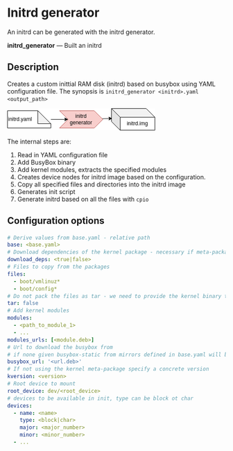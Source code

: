 # Initrd generator

An initrd can be generated with the initrd generator.

**initrd_generator** — Built an initrd

## Description

Creates a custom inittial RAM disk (initrd) based on busybox using YAML configuration file. The synopsis is `initrd_generator <initrd>.yaml <output_path>`

![BuildTools](../assets/initrd_generator.drawio.png)

The internal steps are:

 1. Read in YAML configuration file
 2. Add BusyBox binary
 3. Add kernel modules, extracts the specified modules
 4. Creates device nodes for initrd image based on the configuration.
 5. Copy all specified files and directories into the initrd image
 6. Generates init script
 7. Generate initrd based on all the files with `cpio`

## Configuration options

```yaml
# Derive values from base.yaml - relative path
base: <base.yaml>
# Download dependencies of the kernel package - necessary if meta-package is specified
download_deps: <true|false>
# Files to copy from the packages
files:
  - boot/vmlinuz*
  - boot/config*
# Do not pack the files as tar - we need to provide the kernel binary to QEMU
tar: false
# Add kernel modules
modules:
  - <path_to_module_1>
  - ...
modules_urls: [<module.deb>]
# Url to download the busybox from
# if none given busybox-static from mirrors defined in base.yaml will be used
busybox_url: '<url.deb>'
# If not using the kernel meta-package specify a concrete version
kversion: <version>
# Root device to mount
root_device: dev/<root_device>
# devices to be available in init, type can be block ot char
devices:
  - name: <name>
    type: <block|char>
    major: <major_number>
    minor: <minor_number>
  - ...
```
